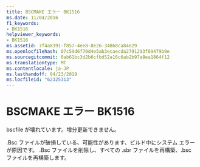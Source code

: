 ```yaml
---
title: BSCMAKE エラー BK1516
ms.date: 11/04/2016
f1_keywords:
- BK1516
helpviewer_keywords:
- BK1516
ms.assetid: 7f4a8391-f857-4ee8-8e26-34868ca84e29
ms.openlocfilehash: 07c59d6f70d4e5ab3ecaecda2791293f89479b9e
ms.sourcegitcommit: 0ab61bc3d2b6cfbd52a16c6ab2b97a8ea1864f12
ms.translationtype: MT
ms.contentlocale: ja-JP
ms.lasthandoff: 04/23/2019
ms.locfileid: "62325313"
---
```

# <a name="bscmake-error-bk1516"></a>BSCMAKE エラー BK1516

bscfile が壊れています。増分更新できません。

.Bsc ファイルが破損している、可能性があります、ビルド中にシステム エラーが原因です。 .Bsc ファイルを削除し、すべての .sbr ファイルを再構築、.bsc ファイルを再構築します。